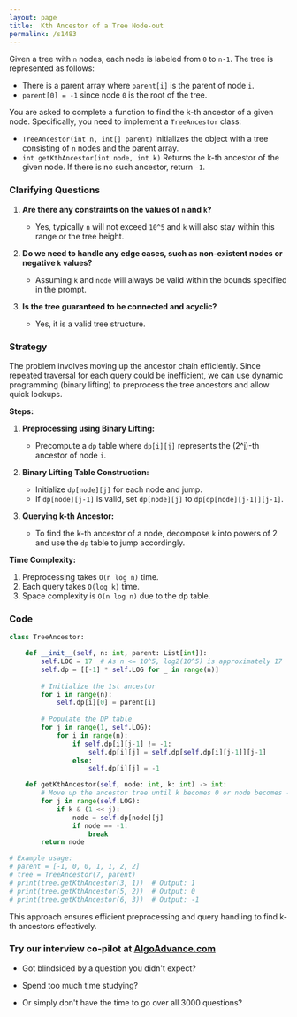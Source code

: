 ```yaml
---
layout: page
title:  Kth Ancestor of a Tree Node-out
permalink: /s1483
---
```


Given a tree with `n` nodes, each node is labeled from `0` to `n-1`. The tree is represented as follows:
- There is a parent array where `parent[i]` is the parent of node `i`.
- `parent[0] = -1` since node `0` is the root of the tree.

You are asked to complete a function to find the k-th ancestor of a given node. Specifically, you need to implement a `TreeAncestor` class:

- `TreeAncestor(int n, int[] parent)` Initializes the object with a tree consisting of `n` nodes and the parent array.
- `int getKthAncestor(int node, int k)` Returns the k-th ancestor of the given node. If there is no such ancestor, return `-1`.

### Clarifying Questions

1. **Are there any constraints on the values of `n` and `k`?**
   - Yes, typically `n` will not exceed `10^5` and `k` will also stay within this range or the tree height.

2. **Do we need to handle any edge cases, such as non-existent nodes or negative `k` values?**
   - Assuming `k` and `node` will always be valid within the bounds specified in the prompt.

3. **Is the tree guaranteed to be connected and acyclic?**
   - Yes, it is a valid tree structure.

### Strategy

The problem involves moving up the ancestor chain efficiently. Since repeated traversal for each query could be inefficient, we can use dynamic programming (binary lifting) to preprocess the tree ancestors and allow quick lookups.

**Steps:**
1. **Preprocessing using Binary Lifting:**
   - Precompute a `dp` table where `dp[i][j]` represents the (2^j)-th ancestor of node `i`.
   
2. **Binary Lifting Table Construction:**
   - Initialize `dp[node][j]` for each node and jump.
   - If `dp[node][j-1]` is valid, set `dp[node][j]` to `dp[dp[node][j-1]][j-1]`.
   
3. **Querying k-th Ancestor:**
   - To find the k-th ancestor of a node, decompose `k` into powers of 2 and use the `dp` table to jump accordingly.

**Time Complexity:**
1. Preprocessing takes `O(n log n)` time.
2. Each query takes `O(log k)` time.
3. Space complexity is `O(n log n)` due to the dp table.

### Code

```python
class TreeAncestor:

    def __init__(self, n: int, parent: List[int]):
        self.LOG = 17  # As n <= 10^5, log2(10^5) is approximately 17
        self.dp = [[-1] * self.LOG for _ in range(n)]
        
        # Initialize the 1st ancestor
        for i in range(n):
            self.dp[i][0] = parent[i]
        
        # Populate the DP table
        for j in range(1, self.LOG):
            for i in range(n):
                if self.dp[i][j-1] != -1:
                    self.dp[i][j] = self.dp[self.dp[i][j-1]][j-1]
                else:
                    self.dp[i][j] = -1

    def getKthAncestor(self, node: int, k: int) -> int:
        # Move up the ancestor tree until k becomes 0 or node becomes -1
        for j in range(self.LOG):
            if k & (1 << j):
                node = self.dp[node][j]
                if node == -1:
                    break
        return node

# Example usage:
# parent = [-1, 0, 0, 1, 1, 2, 2]
# tree = TreeAncestor(7, parent)
# print(tree.getKthAncestor(3, 1))  # Output: 1
# print(tree.getKthAncestor(5, 2))  # Output: 0
# print(tree.getKthAncestor(6, 3))  # Output: -1
```

This approach ensures efficient preprocessing and query handling to find k-th ancestors effectively.


### Try our interview co-pilot at [AlgoAdvance.com](https://algoAdvance.com)

- Got blindsided by a question you didn't expect?

- Spend too much time studying?

- Or simply don't have the time to go over all 3000 questions?

